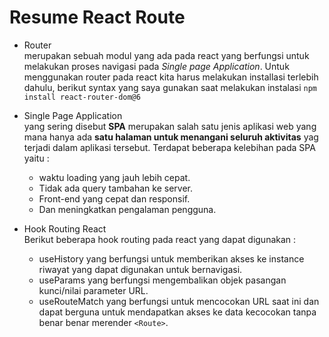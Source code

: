 # Resume React Route
- Router  
merupakan sebuah modul yang ada pada react yang berfungsi untuk melakukan proses navigasi pada *Single page Application*. Untuk menggunakan router pada react kita harus melakukan installasi terlebih dahulu, berikut syntax yang saya gunakan saat melakukan instalasi `npm install react-router-dom@6`
- Single Page Application  
yang sering disebut **SPA** merupakan salah satu jenis aplikasi web yang mana hanya ada **satu halaman untuk menangani seluruh aktivitas** yag terjadi dalam aplikasi tersebut. Terdapat beberapa kelebihan pada SPA yaitu : 
    
    - waktu loading yang jauh lebih cepat. 
    - Tidak ada query tambahan ke server. 
    - Front-end yang cepat dan responsif.
    - Dan meningkatkan pengalaman pengguna.

- Hook Routing React   
Berikut beberapa hook routing pada react yang dapat digunakan :

    - useHistory yang berfungsi untuk memberikan akses ke instance riwayat yang dapat digunakan untuk bernavigasi. 
    - useParams yang berfungsi mengembalikan objek pasangan kunci/nilai parameter URL. 
    - useRouteMatch yang berfungsi untuk mencocokan URL saat ini dan dapat berguna untuk mendapatkan akses ke data kecocokan tanpa benar benar merender `<Route>`. 



